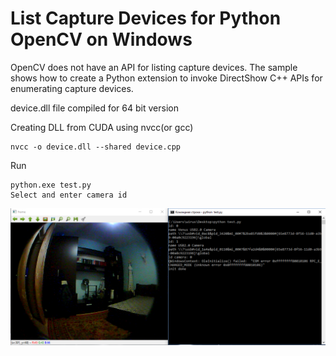 # List Capture Devices for Python OpenCV on Windows

OpenCV does not have an API for listing capture devices. The sample shows how to create a Python extension to invoke DirectShow C++ APIs for enumerating capture devices.

device.dll file compiled for 64 bit version

Creating DLL from CUDA using nvcc(or gcc)
```
nvcc -o device.dll --shared device.cpp
```

Run
```
python.exe test.py
Select and enter camera id
```
![Image](screenshot.PNG)

